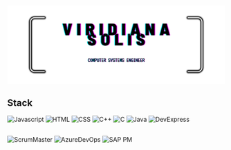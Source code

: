 ![Banner2](https://github.com/DianaSOLher/DianaSOLher/blob/2a8dd243f349821aeccd1cd69b2658ecc2d0022c/%26brie.png)

## Stack 

![Javascript](https://img.shields.io/badge/JavaScript-FFD700?style=for-the-badge) ![HTML](https://img.shields.io/badge/HTML-FF4500?style=for-the-badge) ![CSS](https://img.shields.io/badge/CSS-0000FF?style=for-the-badge) ![C++](https://img.shields.io/badge/C%2B%2B-6495ED?style=for-the-badge) ![C](https://img.shields.io/badge/C-000080?style=for-the-badge) ![Java](https://img.shields.io/badge/Java_21-191970?style=for-the-badge) ![DevExpress](https://img.shields.io/badge/Devexpress--C%23-FF8C00?style=for-the-badge)

<!--
Springboot
Angular 
React
Fusion360
-->




## 
![ScrumMaster](https://img.shields.io/badge/Scrum%20Master-8B008B?style=for-the-badge) ![AzureDevOps](https://img.shields.io/badge/Azure_DevOps-483D8B?style=for-the-badge) ![SAP PM](https://img.shields.io/badge/SAP_PM-808000?style=for-the-badge)


<!--
**DianaSOLher/DianaSOLher** is a ✨ _special_ ✨ repository because its `README.md` (this file) appears on your GitHub profile.

Here are some ideas to get you started:

- 🔭 I’m currently working on ...
- 🌱 I’m currently learning ...
- 👯 I’m looking to collaborate on ...
- 🤔 I’m looking for help with ...
- 💬 Ask me about ...
- 📫 How to reach me: ...
- 😄 Pronouns: ...
- ⚡ Fun fact: ...
-->
